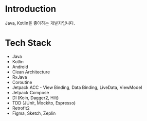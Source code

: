 # Introduction
Java, Kotlin을 좋아하는 개발자입니다.

# Tech Stack
* Java
* Kotlin
* Android
* Clean Architecture
* RxJava
* Coroutine
* Jetpack ACC - View Binding, Data Binding, LiveData, ViewModel
* Jetpack Compose
* DI (Koin, Dagger2, Hilt)
* TDD (JUnit, Mockito, Espresso)
* Retrofit2
* Figma, Sketch, Zeplin
